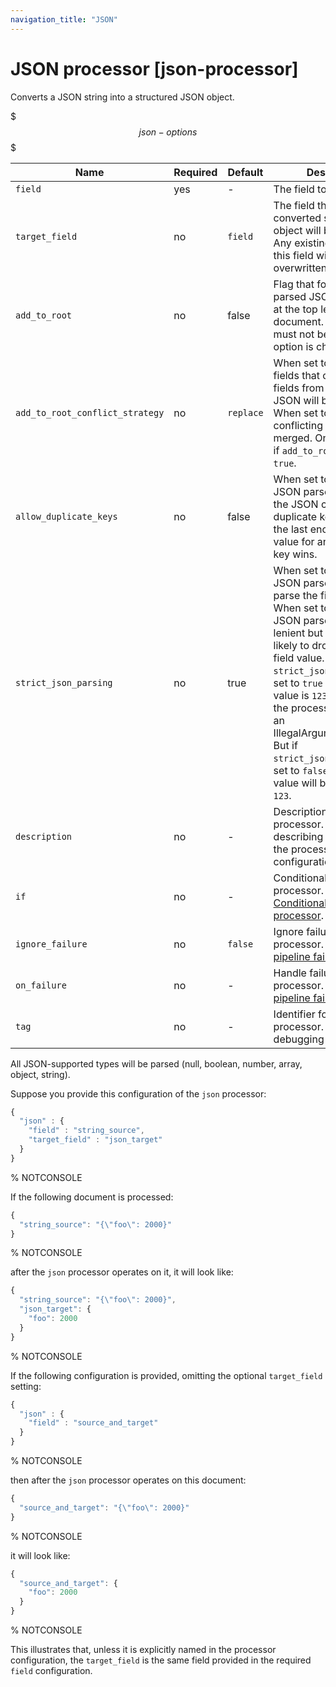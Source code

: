 ```yaml
---
navigation_title: "JSON"
---
```


# JSON processor [json-processor]


Converts a JSON string into a structured JSON object.

$$$json-options$$$

| Name | Required | Default | Description |
| --- | --- | --- | --- |
| `field` | yes | - | The field to be parsed. |
| `target_field` | no | `field` | The field that the converted structured object will be written into. Any existing content in this field will be overwritten. |
| `add_to_root` | no | false | Flag that forces the parsed JSON to be added at the top level of the document. `target_field` must not be set when this option is chosen. |
| `add_to_root_conflict_strategy` | no | `replace` | When set to `replace`, root fields that conflict with fields from the parsed JSON will be overridden. When set to `merge`, conflicting fields will be merged. Only applicable if `add_to_root` is set to `true`. |
| `allow_duplicate_keys` | no | false | When set to `true`, the JSON parser will not fail if the JSON contains duplicate keys. Instead, the last encountered value for any duplicate key wins. |
| `strict_json_parsing` | no | true | When set to `true`, the JSON parser will strictly parse the field value. When set to `false`, the JSON parser will be more lenient but also more likely to drop parts of the field value. For example if `strict_json_parsing` is set to `true` and the field value is `123 "foo"` then the processor will throw an IllegalArgumentException. But if `strict_json_parsing` is set to `false` then the field value will be parsed as `123`. |
| `description` | no | - | Description of the processor. Useful for describing the purpose of the processor or its configuration. |
| `if` | no | - | Conditionally execute the processor. See [Conditionally run a processor](ingest.md#conditionally-run-processor). |
| `ignore_failure` | no | `false` | Ignore failures for the processor. See [Handling pipeline failures](ingest.md#handling-pipeline-failures). |
| `on_failure` | no | - | Handle failures for the processor. See [Handling pipeline failures](ingest.md#handling-pipeline-failures). |
| `tag` | no | - | Identifier for the processor. Useful for debugging and metrics. |

All JSON-supported types will be parsed (null, boolean, number, array, object, string).

Suppose you provide this configuration of the `json` processor:

```js
{
  "json" : {
    "field" : "string_source",
    "target_field" : "json_target"
  }
}
```

%  NOTCONSOLE

If the following document is processed:

```js
{
  "string_source": "{\"foo\": 2000}"
}
```

%  NOTCONSOLE

after the `json` processor operates on it, it will look like:

```js
{
  "string_source": "{\"foo\": 2000}",
  "json_target": {
    "foo": 2000
  }
}
```

%  NOTCONSOLE

If the following configuration is provided, omitting the optional `target_field` setting:

```js
{
  "json" : {
    "field" : "source_and_target"
  }
}
```

%  NOTCONSOLE

then after the `json` processor operates on this document:

```js
{
  "source_and_target": "{\"foo\": 2000}"
}
```

%  NOTCONSOLE

it will look like:

```js
{
  "source_and_target": {
    "foo": 2000
  }
}
```

%  NOTCONSOLE

This illustrates that, unless it is explicitly named in the processor configuration, the `target_field` is the same field provided in the required `field` configuration.

